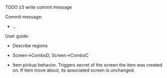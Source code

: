 TODO z3 write commit message

Commit message:

- ...

User guide:

- Describe regions
- Screen->ComboD, Screen->ComboC


- Item pickup behavior. Triggers secret of the screen the item was created on. If item move about, its associated screen is unchanged.
